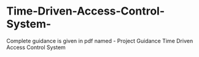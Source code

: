 # Time-Driven-Access-Control-System-
Complete guidance is given in pdf named - Project Guidance Time Driven Access Control System
